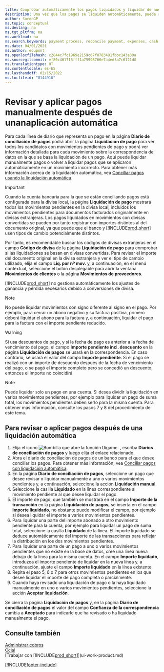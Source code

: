 ```yaml
---
title: Comprobar automáticamente los pagos liquidados y liquidar de nuevo los pagos manualmente | Documentos de Microsoft
description: Una vez que los pagos se liquiden automáticamente, puede revisar todos los movimientos de un pago y volver a liquidar manualmente los que se han aplicado incorrectamente.
author: SorenGP
ms.topic: conceptual
ms.devlang: na
ms.tgt_pltfrm: na
ms.workload: na
ms.search.keywords: payment process, reconcile payment, expenses, cash receipts
ms.date: 04/01/2021
ms.author: edupont
ms.openlocfilehash: c2844c7fc1969e2159c67f8783481fbbc143a39a
ms.sourcegitcommit: ef80c461713fff1a75998766e7a4ed3a7c6121d0
ms.translationtype: HT
ms.contentlocale: es-ES
ms.lasthandoff: 02/15/2022
ms.locfileid: "8144910"
---
```

# <a name="review-and-apply-payments-manually-after-automatic-application"></a>Revisar y aplicar pagos manualmente después de unanaplicación automática
Para cada línea de diario que representa un pago en la página **Diario de conciliación de pagos** podrá abrir la página **Liquidación de pago** para ver todos los candidatos con movimientos pendientes de pago y podrá ver información detallada para cada movimiento sobre la correspondencia de datos en la que se basa la liquidación de un pago. Aquí puede liquidar manualmente pagos o volver a liquidar pagos que se aplicaron automáticamente en un movimiento incorrecto. Para obtener más información acerca de la liquidación automática, vea [Conciliar pagos usando la liquidación automática](receivables-how-reconcile-payments-auto-application.md).

> [!IMPORTANT]  
>   Cuando la cuenta bancaria para la que se están conciliando pagos está configurada para la divisa local, la página **Liquidación de pago** mostrará todos los movimientos pendientes en la divisa local, incluidos los movimientos pendientes para documentos facturados originalmente en divisas extranjeras. Los pagos liquidados en movimientos con divisas convertidas se pueden por tanto registrar con importes distintos al del documento original, ya que puede que el banco y [!INCLUDE[prod_short](includes/prod_short.md)] usen tipos de cambio potencialmente distintos.

Por tanto, es recomendable buscar los códigos de divisas extranjeras en el campo **Código de divisa** de la página **Liquidación de pago** para comprobar si las liquidaciones se basan en divisas convertidas. Para revisar el importe del documento original en la divisa extranjera y ver el tipo de cambio utilizado, elija el campo **Liq. por nº mov.** y, a continuación, en el menú contextual, seleccione el botón desplegable para abrir la ventana **Movimientos de clientes** o la página **Movimientos de proveedores**.

[!INCLUDE[prod_short](includes/prod_short.md)] no gestiona automáticamente los ajustes de ganancia y pérdida necesarios debido a conversiones de divisa.

> [!NOTE]  
>   No puede liquidar movimientos con signo diferente al signo en el pago. Por ejemplo, para cerrar un abono negativo y su factura positiva, primero deberá liquidar el abono para la factura y, a continuación, liquidar el pago para la factura con el importe pendiente reducido.

> [!WARNING]  
>   Si usa descuentos de pago, y si la fecha de pago es anterior a la fecha de vencimiento del pago, el campo **Importe pendiente incl. descuento** en la página **Liquidación de pagos** se usará en la correspondencia. En caso contrario, se usará el valor del campo **Importe pendiente**. Si el pago se realizó con un importe de descuento después de la fecha de vencimiento del pago, o se pagó el importe completo pero se concedió un descuento, entonces el importe no coincidirá.

> [!NOTE]  
>   Puede liquidar solo un pago en una cuenta. Si desea dividir la liquidación en varios movimientos pendientes, por ejemplo para liquidar un pago de suma total, los movimientos pendientes deben serlo para la misma cuenta. Para obtener más información, consulte los pasos 7 y 8 del procedimiento de este tema.

## <a name="to-review-or-apply-payments-after-automatic-application"></a>Para revisar o aplicar pagos después de una liquidación automática
1. Elija el icono ![Bombilla que abre la función Dígame.](media/ui-search/search_small.png "Dígame qué desea hacer") , escriba **Diarios de conciliación de pagos** y luego elija el enlace relacionado.
2. Abra el diario de conciliación de pagos de un banco para el que desee conciliar los pagos. Para obtener más información, vea [Conciliar pagos con liquidación automática](receivables-how-reconcile-payments-auto-application.md).
3. En la página **Diario de conciliación de pagos**, seleccione un pago que desee revisar o liquidar manualmente a uno o varios movimientos pendientes y, a continuación, seleccione la acción **Liquidación manual**.
4. Seleccione la casilla **Liquidado** en la línea correspondiente al movimiento pendiente al que desee liquidar el pago.
5. El importe de pago, que también se mostrará en el campo **Importe de la transacción** en la página **Liquidación de pagos**, se inserta en el campo **Importe liquidado**, no obstante puede modificar el campo, por ejemplo si desea liquidar el importe a varios movimientos pendientes.
6. Para liquidar una parte del importe abonado a otro movimiento pendiente para la cuenta, por ejemplo para liquidar un pago de suma total, seleccione la casilla **Liquidado** de la línea. El importe liquidado se deduce automáticamente del importe de las transacciones para reflejar la distribución en los dos movimientos pendientes.
7. Para liquidar una parte de un pago a uno o varios movimientos pendientes que no existe en la base de datos, cree una línea nueva debajo de la línea para la misma cuenta. En el campo **Importe liquidado**, introduzca el importe pendiente de liquidar en la nueva línea y, a continuación, ajuste el campo **Importe liquidado** en la línea existente.
8. Repita el paso 5, 6 o 7 para otros movimientos pendientes en los que desee liquidar el importe de pago completa o parcialmente.
9. Cuando haya revisado una liquidación de pago o la haya liquidado manualmente en uno o varios movimientos pendientes, seleccione la acción **Aceptar liquidación**.

Se cierra la página **Liquidación de pagos** y, en la página **Diario de conciliación de pagos** el valor del campo **Confianza de la correspondencia** cambia a **Aceptado** para indicarle que ha revisado o ha liquidado manualmente el pago.

## <a name="see-also"></a>Consulte también
[Administrar cobros](receivables-manage-receivables.md)  
[Ccial](sales-manage-sales.md)  
[Trabajar con [!INCLUDE[prod_short](includes/prod_short.md)]](ui-work-product.md)


[!INCLUDE[footer-include](includes/footer-banner.md)]